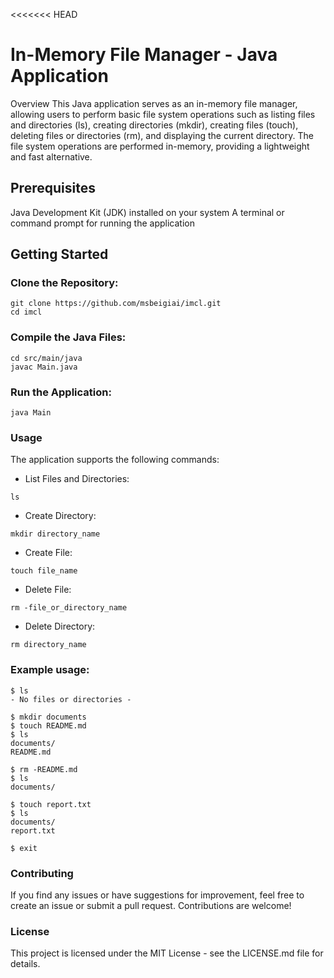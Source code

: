 <<<<<<< HEAD
# In-Memory File Manager - Java Application

Overview
This Java application serves as an in-memory file manager, allowing users to perform basic file system operations such as listing files and directories (ls), creating directories (mkdir), creating files (touch), deleting files or directories (rm), and displaying the current directory. The file system operations are performed in-memory, providing a lightweight and fast alternative.

## Prerequisites
Java Development Kit (JDK) installed on your system
A terminal or command prompt for running the application

## Getting Started
### Clone the Repository:

```
git clone https://github.com/msbeigiai/imcl.git
cd imcl
```
### Compile the Java Files:
```
cd src/main/java
javac Main.java
```
### Run the Application:
```
java Main
```

### Usage
The application supports the following commands:

* List Files and Directories:
```
ls
```

* Create Directory:

```
mkdir directory_name
```
* Create File:
```
touch file_name
```
* Delete File:
```
rm -file_or_directory_name
```
* Delete Directory:
```
rm directory_name
```

### Example usage:
```
$ ls
- No files or directories -

$ mkdir documents
$ touch README.md
$ ls
documents/  
README.md

$ rm -README.md
$ ls
documents/

$ touch report.txt
$ ls
documents/
report.txt

$ exit
```
### Contributing
If you find any issues or have suggestions for improvement, feel free to create an issue or submit a pull request. Contributions are welcome!

### License
This project is licensed under the MIT License - see the LICENSE.md file for details.
